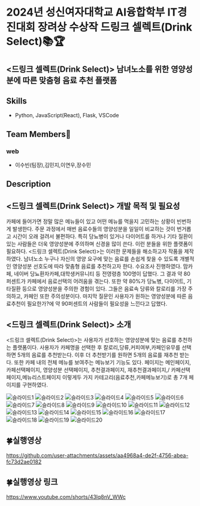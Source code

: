 # 2024년 성신여자대학교 AI융합학부 IT경진대회 장려상 수상작 드링크 셀렉트(Drink Select)📚🏆
## <드링크 셀렉트(Drink Select)> 남녀노소를 위한 영양성분에 따른 맞춤형 음료 추천 플랫폼

## Skills
- Python, JavaScript(React), Flask, VSCode

## Team Members🔮
### web
- 이수빈(팀장),김민지,이연우,장수민

## Description
## <드링크 셀렉트(Drink Select)> 개발 목적 및 필요성
카페에 들어가면 정말 많은 메뉴들이 있고 어떤 메뉴를 먹을지 고민하는 상황이 빈번하게 발생한다. 주문 과정에서 매번 음료수들의 영양성분을 일일이 비교하는 것이 번거롭고 시간이 오래 걸려서 불편하다. 특히 당뇨병이 있거나 다이어트를 하거나 기타 질환이 있는 사람들은 더욱 영양성분에 주의하며 신경을 많이 쓴다. 이런 분들을 위한 플랫폼이 필요하다.
<드링크 셀렉트(Drink Select)>는 이러한 문제들을 해소하고자 작품을 제작하였다. 남녀노소 누구나 자신의 영양 요구에 맞는 음료를 손쉽게 찾을 수 있도록 개별적인 영양성분 선호도에 따라 맞춤형 음료를 추천하고자 한다.
수요조사 진행하였다. 맘카페, 네이버 당뇨환자카페,대학생커뮤니티 등 전영령층 100명이 답했다. 그 결과 약 80퍼센트가 카페에서 음료선택의 어려움을 겪는다. 또한 약 80%가 당뇨병, 다이어트, 기타질환 등으로 영양성분을 주의한 경험이 있다. 그들은 음료속 당류와 칼로리를 가장 주의하고, 카페인 또한 주의성분이다. 마지막 질문인 사용자가 원하는 영양성분에 따른 음료추천이 필요한가?에 약 90퍼센트의 사람들이 필요성을 느낀다고 답했다. 

## <드링크 셀렉트(Drink Select)> 소개
<드링크 셀렉트(Drink Select)>는 사용자가 선호하는 영양성분에 맞는 음료를 추천하는 플랫폼이다. 사용자가 카페명을 선택한 후 칼로리,당류,커피여부,카페인유무를 선택하면 5개의 음료를 추천받는다. 이후 더 추천받기를 원하면 5개의 음료를 재추천 받는다. 또한 카페 내의 전체 메뉴를 보여주는 메뉴보기 기능도 있다.  페이지는 메인페이지, 카페선택페이지, 영양성분 선택페이지, 추천결과페이지, 재추천결과페이지,/ 카페선택페이지,메뉴리스트페이지 이렇게두 가지 카테고리(음료추천,카페메뉴보기)로 총 7개 페이지를 구현하였다.

![슬라이드1](https://github.com/user-attachments/assets/a3dde9c5-cc37-429a-9dae-d225e98ed4c7)
![슬라이드2](https://github.com/user-attachments/assets/7fa4468b-6391-4ab4-b8e3-dd451eac33a9)
![슬라이드3](https://github.com/user-attachments/assets/00465629-2bbd-46bd-b49c-6621402e1a6b)
![슬라이드4](https://github.com/user-attachments/assets/c6071c42-31b2-4c5b-bf40-aab874af0cbc)
![슬라이드5](https://github.com/user-attachments/assets/b2e7bbd8-8746-484f-a003-36beace095ca)
![슬라이드6](https://github.com/user-attachments/assets/8cf3c0fe-0db7-4ba8-beec-e5914979e7cf)
![슬라이드7](https://github.com/user-attachments/assets/c601b6b3-5d7d-42cc-80a3-161cedbd06bd)
![슬라이드8](https://github.com/user-attachments/assets/3afdb05b-7333-4550-a7ef-63fd6a589911)
![슬라이드9](https://github.com/user-attachments/assets/dbdc4656-0306-449e-a266-d9b9765ff20e)
![슬라이드10](https://github.com/user-attachments/assets/38a0223e-87e8-4f82-8216-f746f45b3f31)
![슬라이드11](https://github.com/user-attachments/assets/d435d5f7-a681-4569-bb10-cf53dbee0fa2)
![슬라이드12](https://github.com/user-attachments/assets/0872fa00-2634-4e47-8c3e-c17c2379e199)
![슬라이드13](https://github.com/user-attachments/assets/68989090-3404-495f-bd15-a5b6add0f03d)
![슬라이드14](https://github.com/user-attachments/assets/110a64fc-fb96-481f-bdd2-2c3eb2e7118e)
![슬라이드15](https://github.com/user-attachments/assets/a3b4efbf-f869-4008-a960-d6320b4e65b2)
![슬라이드16](https://github.com/user-attachments/assets/d31f400b-9986-46d6-8f22-880fe6237666)
![슬라이드17](https://github.com/user-attachments/assets/75a1551a-c0aa-41f2-bac6-0597845e510c)
![슬라이드18](https://github.com/user-attachments/assets/c4f3dfa3-2ad9-4a5c-8b04-1534cbf4fdc1)
![슬라이드19](https://github.com/user-attachments/assets/ed2ffda4-a198-4f6b-b2a7-4c0936495d98)
![슬라이드20](https://github.com/user-attachments/assets/cf61abb6-c617-4b51-8084-119e3353e526)

## 🍀실행영상 
https://github.com/user-attachments/assets/aa4968a4-de2f-4756-abea-fc73d2ae0182

## 🍀실행영상 링크
https://www.youtube.com/shorts/43lq8nV_WWc <br>
